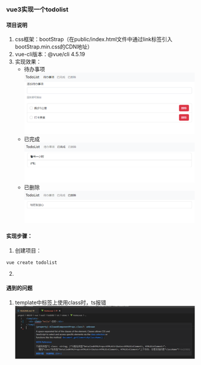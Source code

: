 <!--
 * @Author: mengbing mengbingg@outlook.com
 * @Date: 2022-08-24 15:39:46
 * @LastEditors: mengbing mengbingg@outlook.com
 * @LastEditTime: 2022-08-24 17:59:09
 * @Descripttion: 
-->
### vue3实现一个todolist
#### 项目说明
1. css框架：bootStrap（在public/index.html文件中通过link标签引入bootStrap.min.css的CDN地址）
2. vue-cli版本：@vue/cli 4.5.19
2. 实现效果：
    - 待办事项
    ![image](./screenshot/show_1.jpg)
    - 已完成
    ![image](./screenshot/show_2.jpg)
    - 已删除
    ![image](./screenshot/show_3.jpg)

#### 实现步骤：
1. 创建项目：
```
vue create todolist
```
2. 


#### 遇到的问题
1. template中标签上使用class时，ts报错
![image](./screenshot/error_1.jpg)
